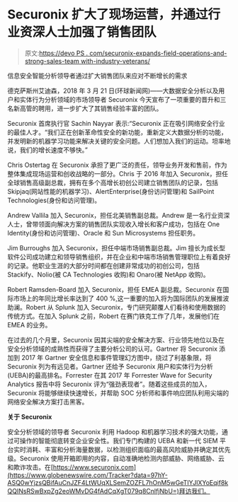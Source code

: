 # Securonix 扩大了现场运营，并通过行业资深人士加强了销售团队

> 原文:[https://devo PS . com/securonix-expands-field-operations-and-strong-sales-team with-industry-veterans/](https://devops.com/securonix-expands-field-operations-and-strengthens-sales-team-with-industry-veterans/)

信息安全智能分析领导者通过扩大销售团队来应对不断增长的需求

德克萨斯州艾迪森，2018 年 3 月 21 日(环球新闻网)——大数据安全分析以及用户和实体行为分析领域的市场领导者 Securonix 今天宣布了一项重要的晋升和三名新高管的聘用，进一步扩大了其销售经验丰富的团队。

Securonix 首席执行官 Sachin Nayyar 表示:“Securonix 正在吸引网络安全行业的最佳人才。“我们正在创新革命性安全的新功能，重新定义大数据分析的功能，并发明新的机器学习功能来解决关键的安全问题。人们想加入我们的运动。坦率地说，我们的增长速度不够快。”

Chris Ostertag 在 Securonix 承担了更广泛的责任，领导业务开发和售前，作为整体集成现场运营和创收战略的一部分。Chris 于 2016 年加入 Securonix，担任全球销售高级副总裁，拥有在多个高增长初创公司建立销售团队的记录，包括 Skipjaq(网站性能的机器学习)、AlertEnterprise(身份访问管理)和 SailPoint Technologies(身份和访问管理)。

Andrew Vallila 加入 Securonix，担任北美销售副总裁。Andrew 是一名行业资深人士，曾带领面向解决方案的销售团队实现收入增长和客户成功，包括在 One Identity(身份和访问管理)、Oracle 和 Sun Microsystems 担任职务。

Jim Burroughs 加入 Securonix，担任中端市场销售副总裁。Jim 擅长为成长型软件公司成功建立和领导销售组织，并在企业和中端市场销售管理职位上有着良好的记录。他职业生涯的大部分时间都在创建非常成功的初创公司，包括 Stackify、Nolio(被 CA Technologies 收购)和 Onaro(被 NetApp 收购)。

Robert Ramsden-Board 加入 Securonix，担任 EMEA 副总裁。Securonix 在国际市场上的年同比增长率达到了 400 %,这一重要的加入将为国际团队的发展推波助澜。Robert 从 Splunk 加入 Securonix，专门研究颠覆人们看待和使用数据的传统方式。在加入 Splunk 之前，Robert 在赛门铁克工作了几年，发展他们在 EMEA 的业务。

在过去的几个月里，Securonix 因其尖端的安全解决方案、行业领先地位以及在安全分析领域的成熟性而获得了主要分析公司的认可。Gartner 将 Securonix 添加到 2017 年 Gartner 安全信息和事件管理幻方图中，绕过了利基象限，将 Securonix 列为有远见者。Gartner 还给予 Securonix 用户和实体行为分析(UEBA)的最高排名。Forrester 在其 2017 年 Forrester Wave for Security Analytics 报告中将 Securonix 评为“强劲表现者”。随着这些成员的加入，Securonix 将能够继续快速增长，并帮助 SOC 分析师和事件响应团队利用尖端的网络安全解决方案打击黑客。

**关于 Securonix**

安全分析领域的领导者 Securonix 利用 Hadoop 和机器学习技术的强大功能，通过可操作的智能彻底转变企业安全性。我们专门构建的 UEBA 和新一代 SIEM 平台实时消耗、丰富和分析海量数据，以检测组织面临的最高风险威胁并确定其优先级。Securonix 使用开箱即用的内容，自动准确地检测内部威胁、网络威胁、云和欺诈攻击。在[https://www.securonix.com](https://www.globenewswire.com/Tracker?data=97hY-ASQ0wYjzsQBifAuCnJZF4LtWUqXLSemZOZFL7hOnM5wGeTIYJlXYoEqif8kQQINsRSwBxpZg2eoWMvDG4fAdCqXgT079q8CnlfjNbU=)拜访我们。